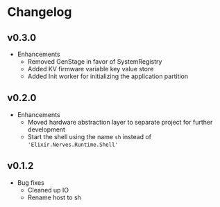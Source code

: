 # Changelog

## v0.3.0
  * Enhancements
    * Removed GenStage in favor of SystemRegistry
    * Added KV firmware variable key value store
    * Added Init worker for initializing the application partition

## v0.2.0
  * Enhancements
    * Moved hardware abstraction layer to separate project for further
    development
    * Start the shell using the name `sh` instead of `'Elixir.Nerves.Runtime.Shell'`

## v0.1.2

  * Bug fixes
    * Cleaned up IO
    * Rename host to sh
